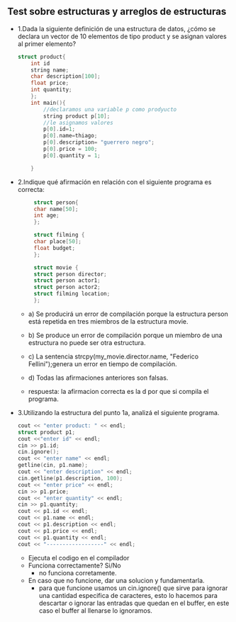 ## Test sobre estructuras y arreglos de estructuras
* 1.Dada la siguiente definición de una estructura de datos, ¿cómo se declara un vector de 10 elementos de tipo product y se asignan valores al primer elemento?
    ```cpp
    struct product{
        int id
        string name;
        char description[100];
        float price;
        int quantity;
        };
        int main(){
            //declaramos una variable p como prodyucto
            string product p[10];
            //le asignamos valores
            p[0].id=1;
            p[0].name=thiago;
            p[0].description= "guerrero negro";
            p[0].price = 100;
            p[0].quantity = 1;

        }
    ```
* 2.Indique qué afirmación en relación con el siguiente programa es correcta:
   ```cpp
        struct person{
        char name[50];
        int age;
        };

        struct filming {
        char place[50];
        float budget;
        };

        struct movie {
        struct person director;
        struct person actor1;
        struct person actor2;
        struct filming location;
        };
   ``` 
    * a) Se producirá un error de compilación porque la estructura person está repetida en tres miembros de la estructura movie.
    * b) Se produce un error de compilación porque un miembro de una estructura no puede ser otra estructura.
    * c) La sentencia strcpy(my_movie.director.name, "Federico Fellini");genera un error en tiempo de compilación.
    * d) Todas las afirmaciones anteriores son falsas.

    * respuesta: la afirmacion correcta es la d por que si compila el programa.


* 3.Utilizando la estructura del punto 1a, analizá el siguiente programa.
    ```cpp
    cout << "enter product: " << endl;
    struct product p1;
    cout <<"enter id" << endl;
    cin >> p1.id;
    cin.ignore();
    cout << "enter name" << endl;
    getline(cin, p1.name);
    cout << "enter description" << endl;
    cin.getline(p1.description, 100);
    cout << "enter price" << endl;
    cin >> p1.price;
    cout << "enter quantity" << endl;
    cin >> p1.quantity;
    cout << p1.id << endl;
    cout << p1.name << endl;
    cout << p1.description << endl;
    cout << p1.price << endl;
    cout << p1.quantity << endl;
    cout << "------------------" << endl;
    ```
    * Ejecuta el codigo en el compilador
    * Funciona correctamente? Si/No
        * no funciona corretamente.
    * En caso que no funcione, dar una solucion y fundamentarla.
        * para que funcione usamos un cin.ignore() que sirve para ignorar una cantidad especifica de caracteres, esto lo hacemos para descartar o ignorar las entradas que quedan en el buffer, en este caso el buffer al llenarse lo ignoramos.